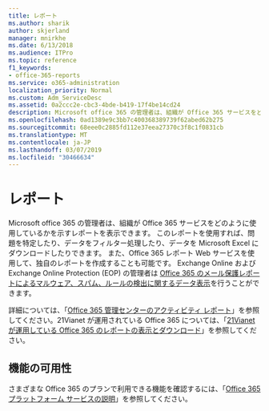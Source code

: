 ```yaml
---
title: レポート
ms.author: sharik
author: skjerland
manager: mnirkhe
ms.date: 6/13/2018
ms.audience: ITPro
ms.topic: reference
f1_keywords:
- office-365-reports
ms.service: o365-administration
localization_priority: Normal
ms.custom: Adm_ServiceDesc
ms.assetid: 0a2ccc2e-cbc3-4bde-b419-17f4be14cd24
description: Microsoft office 365 の管理者は、組織が Office 365 サービスをどのように使用しているかを示すレポートを表示できます。 このレポートを使用すれば、問題を特定したり、データをフィルター処理したり、データを Microsoft Excel にダウンロードしたりできます。 また、Office 365 レポート Web サービスを使用して、独自のレポートを作成することも可能です。 Exchange Online および Exchange Online Protection (EOP) の管理者は Office 365 のメール保護レポートによるマルウェア、スパム、ルールの検出に関するデータ表示を行うことができます。
ms.openlocfilehash: 0ad1389e9c3bb7c400368389739f62abed62b275
ms.sourcegitcommit: 68eee0c2885fd112e37eea27370c3f8c1f0831cb
ms.translationtype: MT
ms.contentlocale: ja-JP
ms.lasthandoff: 03/07/2019
ms.locfileid: "30466634"
---
```

# <a name="reports"></a>レポート

Microsoft office 365 の管理者は、組織が Office 365 サービスをどのように使用しているかを示すレポートを表示できます。 このレポートを使用すれば、問題を特定したり、データをフィルター処理したり、データを Microsoft Excel にダウンロードしたりできます。 また、Office 365 レポート Web サービスを使用して、独自のレポートを作成することも可能です。 Exchange Online および Exchange Online Protection (EOP) の管理者は [Office 365 のメール保護レポートによるマルウェア、スパム、ルールの検出に関するデータ表示](https://go.microsoft.com/fwlink/p/?LinkId=401102)を行うことができます。
  
詳細については、「[Office 365 管理センターのアクティビティ レポート](https://go.microsoft.com/fwlink/p/?LinkID=270182)」を参照してください。21Vianet が運用されている Office 365 については、「[21Vianet が運用している Office 365 のレポートの表示とダウンロード](http://go.microsoft.com/fwlink/?LinkID=733348&amp;clcid=0x409)」を参照してください。
  
## <a name="feature-availability"></a>機能の可用性

さまざまな Office 365 のプランで利用できる機能を確認するには、「[Office 365 プラットフォーム サービスの説明](https://technet.microsoft.com/en-us/library/office-365-platform-service-description.aspx)」を参照してください。
  

